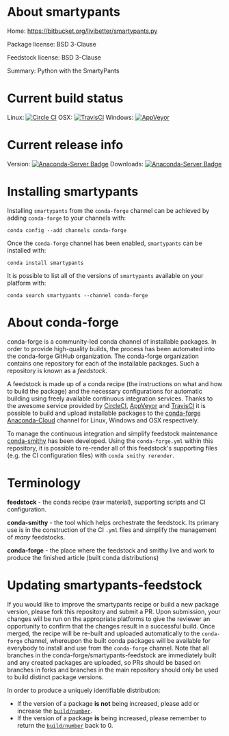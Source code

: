 About smartypants
=================

Home: https://bitbucket.org/livibetter/smartypants.py

Package license: BSD 3-Clause

Feedstock license: BSD 3-Clause

Summary: Python with the SmartyPants



Current build status
====================

Linux: [![Circle CI](https://circleci.com/gh/conda-forge/smartypants-feedstock.svg?style=shield)](https://circleci.com/gh/conda-forge/smartypants-feedstock)
OSX: [![TravisCI](https://travis-ci.org/conda-forge/smartypants-feedstock.svg?branch=master)](https://travis-ci.org/conda-forge/smartypants-feedstock)
Windows: [![AppVeyor](https://ci.appveyor.com/api/projects/status/github/conda-forge/smartypants-feedstock?svg=True)](https://ci.appveyor.com/project/conda-forge/smartypants-feedstock/branch/master)

Current release info
====================
Version: [![Anaconda-Server Badge](https://anaconda.org/conda-forge/smartypants/badges/version.svg)](https://anaconda.org/conda-forge/smartypants)
Downloads: [![Anaconda-Server Badge](https://anaconda.org/conda-forge/smartypants/badges/downloads.svg)](https://anaconda.org/conda-forge/smartypants)

Installing smartypants
======================

Installing `smartypants` from the `conda-forge` channel can be achieved by adding `conda-forge` to your channels with:

```
conda config --add channels conda-forge
```

Once the `conda-forge` channel has been enabled, `smartypants` can be installed with:

```
conda install smartypants
```

It is possible to list all of the versions of `smartypants` available on your platform with:

```
conda search smartypants --channel conda-forge
```


About conda-forge
=================

conda-forge is a community-led conda channel of installable packages.
In order to provide high-quality builds, the process has been automated into the
conda-forge GitHub organization. The conda-forge organization contains one repository
for each of the installable packages. Such a repository is known as a *feedstock*.

A feedstock is made up of a conda recipe (the instructions on what and how to build
the package) and the necessary configurations for automatic building using freely
available continuous integration services. Thanks to the awesome service provided by
[CircleCI](https://circleci.com/), [AppVeyor](http://www.appveyor.com/)
and [TravisCI](https://travis-ci.org/) it is possible to build and upload installable
packages to the [conda-forge](https://anaconda.org/conda-forge)
[Anaconda-Cloud](http://docs.anaconda.org/) channel for Linux, Windows and OSX respectively.

To manage the continuous integration and simplify feedstock maintenance
[conda-smithy](http://github.com/conda-forge/conda-smithy) has been developed.
Using the ``conda-forge.yml`` within this repository, it is possible to re-render all of
this feedstock's supporting files (e.g. the CI configuration files) with ``conda smithy rerender``.


Terminology
===========

**feedstock** - the conda recipe (raw material), supporting scripts and CI configuration.

**conda-smithy** - the tool which helps orchestrate the feedstock.
                   Its primary use is in the construction of the CI ``.yml`` files
                   and simplify the management of *many* feedstocks.

**conda-forge** - the place where the feedstock and smithy live and work to
                  produce the finished article (built conda distributions)


Updating smartypants-feedstock
==============================

If you would like to improve the smartypants recipe or build a new
package version, please fork this repository and submit a PR. Upon submission,
your changes will be run on the appropriate platforms to give the reviewer an
opportunity to confirm that the changes result in a successful build. Once
merged, the recipe will be re-built and uploaded automatically to the
`conda-forge` channel, whereupon the built conda packages will be available for
everybody to install and use from the `conda-forge` channel.
Note that all branches in the conda-forge/smartypants-feedstock are
immediately built and any created packages are uploaded, so PRs should be based
on branches in forks and branches in the main repository should only be used to
build distinct package versions.

In order to produce a uniquely identifiable distribution:
 * If the version of a package **is not** being increased, please add or increase
   the [``build/number``](http://conda.pydata.org/docs/building/meta-yaml.html#build-number-and-string).
 * If the version of a package **is** being increased, please remember to return
   the [``build/number``](http://conda.pydata.org/docs/building/meta-yaml.html#build-number-and-string)
   back to 0.
